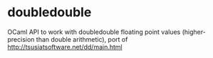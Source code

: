 doubledouble
============

OCaml API to work with doubledouble floating point values (higher-precision than double arithmetic), port of http://tsusiatsoftware.net/dd/main.html
